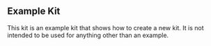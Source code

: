 ## Example Kit

This kit is an example kit that shows how to create a new kit. It is not intended to be used for anything other than an example.